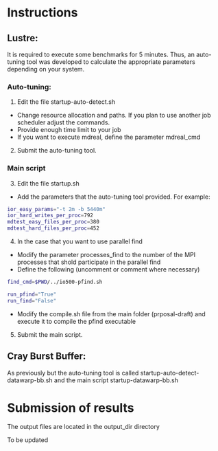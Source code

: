 # Instructions


## Lustre:

It is required to execute some benchmarks for 5 minutes. Thus, an auto-tuning tool was developed to calculate the appropriate parameters depending on your system.

### Auto-tuning:

1) Edit the file startup-auto-detect.sh

* Change resource allocation and paths. If you plan to use another job scheduler adjust the commands.
* Provide enough time limit to your job
* If you want to execute mdreal, define the parameter mdreal_cmd 
 
2) Submit the auto-tuning tool.

### Main script

3) Edit the file startup.sh


* Add the parameters that the auto-tuning tool provided. For example:

```bash
ior_easy_params="-t 2m -b 5440m"
ior_hard_writes_per_proc=792
mdtest_easy_files_per_proc=380
mdtest_hard_files_per_proc=452
```
4) In the case that you want to use parallel find

* Modify the parameter processes_find to the number of the MPI processes that shold participate in the parallel find
* Define the following (uncomment or comment where necessary)

```bash
find_cmd=$PWD/../io500-pfind.sh

run_pfind="True"
run_find="False"
```
* Modify the compile.sh file from the main folder (prposal-draft) and execute it to compile the pfind executable

5) Submit the main script.

## Cray Burst Buffer:

As previously but the auto-tuning tool is called startup-auto-detect-datawarp-bb.sh and the main script startup-datawarp-bb.sh



# Submission of results

The output files are located in the output_dir directory

To be updated

